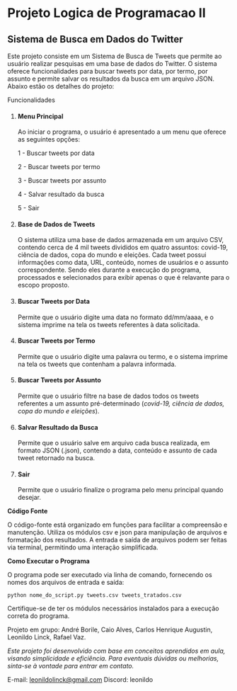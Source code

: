 # Projeto Logica de Programacao II
 
## Sistema de Busca em Dados do Twitter

Este projeto consiste em um Sistema de Busca de Tweets que permite ao usuário realizar pesquisas em uma base de dados do Twitter. O sistema oferece funcionalidades para buscar tweets por data, por termo, por assunto e permite salvar os resultados da busca em um arquivo JSON. Abaixo estão os detalhes do projeto:

Funcionalidades

1. #### **Menu Principal**

    Ao iniciar o programa, o usuário é apresentado a um menu que oferece as seguintes opções:


    1 - Buscar tweets por data
    
    2 - Buscar tweets por termo
    
    3 - Buscar tweets por assunto
    
    4 - Salvar resultado da busca
    
    5 - Sair

1. #### **Base de Dados de Tweets**

    O sistema utiliza uma base de dados armazenada em um arquivo CSV, contendo cerca de 4 mil tweets divididos em quatro assuntos: covid-19, ciência de dados, copa do mundo e eleições. Cada tweet possui informações como data, URL, conteúdo, nomes de usuários e o assunto correspondente. Sendo eles durante a execução do programa, processados e selecionados para exibir apenas o que é relavante para o escopo proposto.

2. #### **Buscar Tweets por Data**

    Permite que o usuário digite uma data no formato dd/mm/aaaa, e o sistema imprime na tela os tweets referentes à data solicitada.

3. #### **Buscar Tweets por Termo**

    Permite que o usuário digite uma palavra ou termo, e o sistema imprime na tela os tweets que contenham a palavra informada.

4. #### Buscar Tweets por Assunto

    Permite que o usuário filtre na base de dados todos os tweets referentes a um assunto pré-determinado (_covid-19, ciência de dados, copa do mundo e eleições_).

5. #### Salvar Resultado da Busca

    Permite que o usuário salve em arquivo cada busca realizada, em formato JSON (.json), contendo a data, conteúdo e assunto de cada tweet retornado na busca.

6. #### Sair

    Permite que o usuário finalize o programa pelo menu principal quando desejar.

**Código Fonte**

O código-fonte está organizado em funções para facilitar a compreensão e manutenção. Utiliza os módulos csv e json para manipulação de arquivos e formatação dos resultados. A entrada e saída de arquivos podem ser feitas via terminal, permitindo uma interação simplificada.

**Como Executar o Programa**

O programa pode ser executado via linha de comando, fornecendo os nomes dos arquivos de entrada e saída:

`python nome_do_script.py tweets.csv tweets_tratados.csv`

Certifique-se de ter os módulos necessários instalados para a execução correta do programa.

Projeto em grupo: André Borile, Caio Alves, Carlos Henrique Augustin, Leonildo Linck, Rafael Vaz.

_Este projeto foi desenvolvido com base em conceitos aprendidos em aula, visando simplicidade e eficiência. Para eventuais dúvidas ou melhorias, sinta-se à vontade para entrar em contato._


E-mail: leonildolinck@gmail.com
Discord: leonildo




